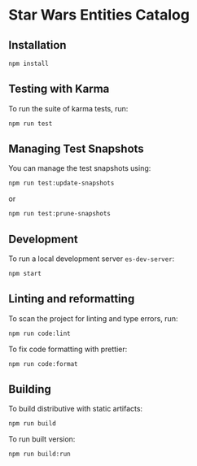 # Star Wars Entities Catalog

## Installation
```bash
npm install
```

## Testing with Karma
To run the suite of karma tests, run:
```bash
npm run test
```

## Managing Test Snapshots
You can manage the test snapshots using:
```bash
npm run test:update-snapshots
```
or
```bash
npm run test:prune-snapshots
```

## Development
To run a local development server `es-dev-server`:
```bash
npm start
```

## Linting and reformatting
To scan the project for linting and type errors, run:
```bash
npm run code:lint
```

To fix code formatting with prettier:
```bash
npm run code:format
```

## Building
To build distributive with static artifacts:
```bash
npm run build
```
To run built version:
```bash
npm run build:run
```
